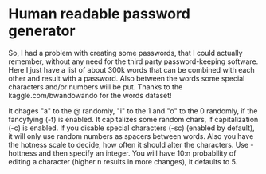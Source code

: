 <h1>Human readable password generator</h1>

So, I had a problem with creating some passwords, that I could actually remember, without any need for the third party password-keeping software. Here I just have a list of about 300k words that can be combined with each other and result with a password. Also between the words some special characters and/or numbers will be put. Thanks to the kaggle.com/bwandowando for the words dataset!

It chages "a" to the @ randomly, "i" to the 1 and "o" to the 0 randomly, if the fancyfying (-f) is enabled. 
It capitalizes some random chars, if capitalization (-c) is enabled.
If you disable special characters (-sc) (enabled by default), it will only use random numbers as spacers between words.
Also you have the hotness scale to decide, how often it should alter the characters. Use -hottness and then specify an integer. You will have 10:n probability of editing a character (higher n results in more changes), it defaults to 5.